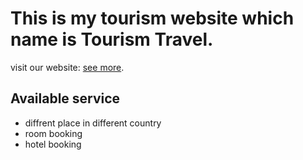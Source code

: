 # This is my tourism website which name is Tourism Travel.

visit our website: [see more](https://life-is-travel-262f7.web.app/).

## Available service

* diffrent place in different country
* room booking 
* hotel booking